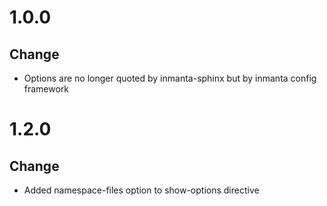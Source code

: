 # 1.0.0

## Change
 - Options are no longer quoted by inmanta-sphinx but by inmanta config framework  

# 1.2.0

## Change
 - Added namespace-files option to show-options directive


